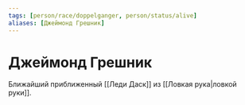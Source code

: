 ```yaml
---
tags: [person/race/doppelganger, person/status/alive]
aliases: [Джеймонд Грешник]
---
```


# Джеймонд Грешник

Ближайший приближенный [[Леди Даск]] из [[Ловкая рука|ловкой руки]].
